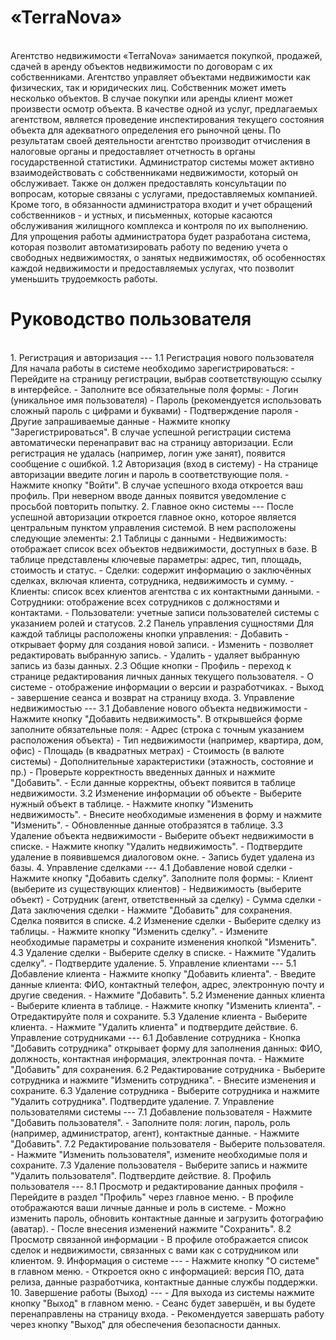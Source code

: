 <h1>«TerraNova»</h1>
</br>
Агентство недвижимости «TerraNova» занимается покупкой, продажей, сдачей в аренду объектов недвижимости по договорам с их собственниками. Агентство управляет объектами недвижимости как физических, так и юридических лиц. Собственник может иметь несколько объектов. В случае покупки или аренды клиент может произвести осмотр объекта. В качестве одной из услуг, предлагаемых агентством, является проведение инспектирования текущего состояния объекта для адекватного определения его рыночной цены. По результатам своей деятельности агентство производит отчисления в налоговые органы и предоставляет отчетность в органы государственной статистики.
Администратор системы может активно взаимодействовать с собственниками недвижимости, который он обслуживает. Также он должен предоставлять консультации по вопросам, которые связаны с услугами, предоставляемых компанией. Кроме того, в обязанности администратора входит и учет обращений собственников - и устных, и письменных, которые касаются обслуживания жилищного комплекса и контроля по их выполнению.
Для упрощения работы администратора будет разработана система, которая позволит автоматизировать работу по ведению учета о свободных недвижимостях, о занятых недвижимостях, об особенностях каждой недвижимости и предоставляемых услугах, что позволит уменьшить трудоемкость работы.
<h1>Руководство пользователя</h1>
<br>
1. Регистрация и авторизация
---
1.1 Регистрация нового пользователя
Для начала работы в системе необходимо зарегистрироваться:
- Перейдите на страницу регистрации, выбрав соответствующую ссылку в интерфейсе.
- Заполните все обязательные поля формы:
- Логин (уникальное имя пользователя)
- Пароль (рекомендуется использовать сложный пароль с цифрами и буквами)
- Подтверждение пароля
- Другие запрашиваемые данные
- Нажмите кнопку "Зарегистрироваться".
В случае успешной регистрации система автоматически перенаправит вас на страницу авторизации. Если регистрация не удалась (например, логин уже занят), появится сообщение с ошибкой.
1.2 Авторизация (вход в систему)
- На странице авторизации введите логин и пароль в соответствующие поля.
- Нажмите кнопку "Войти".
В случае успешного входа откроется ваш профиль. При неверном вводе данных появится уведомление с просьбой повторить попытку.
2. Главное окно системы
---
После успешной авторизации откроется главное окно, которое является центральным пунктом управления системой. В нем расположены следующие элементы:
2.1 Таблицы с данными
- Недвижимость: отображает список всех объектов недвижимости, доступных в базе. В таблице представлены ключевые параметры: адрес, тип, площадь, стоимость и статус.
- Сделки: содержит информацию о заключённых сделках, включая клиента, сотрудника, недвижимость и сумму.
- Клиенты: список всех клиентов агентства с их контактными данными.
- Сотрудники: отображение всех сотрудников с должностями и контактами.
- Пользователи: учетные записи пользователей системы с указанием ролей и статусов.
2.2 Панель управления сущностями
Для каждой таблицы расположены кнопки управления:
- Добавить - открывает форму для создания новой записи.
- Изменить - позволяет редактировать выбранную запись.
- Удалить - удаляет выбранную запись из базы данных.
2.3 Общие кнопки
- Профиль - переход к странице редактирования личных данных текущего пользователя.
- О системе - отображение информации о версии и разработчиках.
- Выход - завершение сеанса и возврат на страницу входа.
3. Управление недвижимостью
---
3.1 Добавление нового объекта недвижимости
- Нажмите кнопку "Добавить недвижимость".
В открывшейся форме заполните обязательные поля:
- Адрес (строка с точным указанием расположения объекта)
- Тип недвижимости (например, квартира, дом, офис)
- Площадь (в квадратных метрах)
- Стоимость (в валюте системы)
- Дополнительные характеристики (этажность, состояние и пр.)
- Проверьте корректность введенных данных и нажмите "Добавить".
- Если данные корректны, объект появится в таблице недвижимости.
3.2 Изменение информации об объекте
- Выберите нужный объект в таблице.
- Нажмите кнопку "Изменить недвижимость".
- Внесите необходимые изменения в форму и нажмите "Изменить".
- Обновленные данные отобразятся в таблице.
3.3 Удаление объекта недвижимости
- Выберите объект недвижимости в списке.
- Нажмите кнопку "Удалить недвижимость".
- Подтвердите удаление в появившемся диалоговом окне.
- Запись будет удалена из базы.
4. Управление сделками
---
4.1 Добавление новой сделки
- Нажмите кнопку "Добавить сделку".
Заполните поля формы:
- Клиент (выберите из существующих клиентов)
- Недвижимость (выберите объект)
- Сотрудник (агент, ответственный за сделку)
- Сумма сделки
- Дата заключения сделки
- Нажмите "Добавить" для сохранения. Сделка появится в списке.
4.2 Изменение сделки
- Выберите сделку из таблицы.
- Нажмите кнопку "Изменить сделку".
- Измените необходимые параметры и сохраните изменения кнопкой "Изменить".
4.3 Удаление сделки
- Выберите сделку в списке.
- Нажмите "Удалить сделку".
- Подтвердите удаление.
5. Управление клиентами
---
5.1 Добавление клиента
- Нажмите кнопку "Добавить клиента".
- Введите данные клиента: ФИО, контактный телефон, адрес, электронную почту и другие сведения.
- Нажмите "Добавить".
5.2 Изменение данных клиента
- Выберите клиента в таблице.
- Нажмите кнопку "Изменить клиента".
- Отредактируйте поля и сохраните.
5.3 Удаление клиента
- Выберите клиента.
- Нажмите "Удалить клиента" и подтвердите действие.
6. Управление сотрудниками
---
6.1 Добавление сотрудника
- Кнопка "Добавить сотрудника" открывает форму для заполнения данных: ФИО, должность, контактная информация, электронная почта.
- Нажмите "Добавить" для сохранения.
6.2 Редактирование сотрудника
- Выберите сотрудника и нажмите "Изменить сотрудника".
- Внесите изменения и сохраните.
6.3 Удаление сотрудника
- Выберите сотрудника и нажмите "Удалить сотрудника". Подтвердите удаление.
7. Управление пользователями системы
---
7.1 Добавление пользователя
- Нажмите "Добавить пользователя".
- Заполните поля: логин, пароль, роль (например, администратор, агент), контактные данные.
- Нажмите "Добавить".
7.2 Редактирование пользователя
- Выберите пользователя.
- Нажмите "Изменить пользователя", измените необходимые поля и сохраните.
7.3 Удаление пользователя
- Выберите запись и нажмите "Удалить пользователя". Подтвердите действие.
8. Профиль пользователя
---
8.1 Просмотр и редактирование данных профиля
- Перейдите в раздел "Профиль" через главное меню.
- В профиле отображаются ваши личные данные и роль в системе.
- Можно изменить пароль, обновить контактные данные и загрузить фотографию (аватар).
- После внесения изменений нажмите "Сохранить".
8.2 Просмотр связанной информации
- В профиле отображается список сделок и недвижимости, связанных с вами как с сотрудником или клиентом.
9. Информация о системе
---
- Нажмите кнопку "О системе" в главном меню.
- Откроется окно с информацией: версия ПО, дата релиза, данные разработчика, контактные данные службы поддержки.
10. Завершение работы (Выход)
---
- Для выхода из системы нажмите кнопку "Выход" в главном меню.
- Сеанс будет завершён, и вы будете перенаправлены на страницу входа.
- Рекомендуется завершать работу через кнопку "Выход" для обеспечения безопасности данных.
